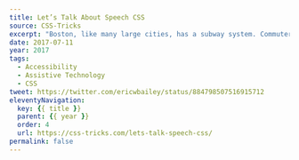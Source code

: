 ```yaml
---
title: Let’s Talk About Speech CSS
source: CSS-Tricks
excerpt: "Boston, like many large cities, has a subway system. Commuters on it are accustomed to hearing regular public address announcements. Riders simply tune out some announcements, such as the pre-recorded station stop names repeated over and over"
date: 2017-07-11
year: 2017
tags:
  - Accessibility
  - Assistive Technology
  - CSS
tweet: https://twitter.com/ericwbailey/status/884798507516915712
eleventyNavigation:
  key: {{ title }}
  parent: {{ year }}
  order: 4
  url: https://css-tricks.com/lets-talk-speech-css/
permalink: false
---
```

